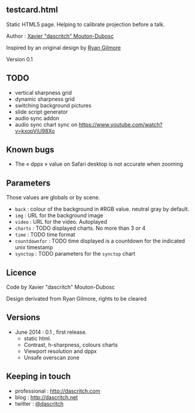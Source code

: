 testcard.html
--------------

Static HTML5 page. Helping to calibrate projection before a talk.

Author :  [Xavier "dascritch" Mouton-Dubosc](http://dascritch.com)

Inspired by an original design by [Ryan Gilmore](http://www.urbanspaceman.net/urbanspaceman/index.php?/print/tv-test-card/)

Version 0.1

TODO
----
* vertical sharpness grid
* dynamic sharpness grid
* switching background pictures
* slide script generator
* audio sync addon
* audio sync chart sync on https://www.youtube.com/watch?v=kxopViU98Xo

Known bugs
----------
* The « dppx » value on Safari desktop is not accurate when zooming

Parameters
----------
Those values are globals or by scene.
* `back` : colour of the background in #RGB value. neutral gray by default.
* `img` : URL for the background image
* `video` : URL for the video. Autoplayed
* `charts` : TODO displayed charts. No more than 3 or 4
* `time` : TODO time format
* `countdownfor` : TODO time displayed is a countdown for the indicated unix timestamp
* `synctop` : TODO parameters for the `synctop` chart

Licence
-------

Code by Xavier "dascritch" Mouton-Dubosc

Design derivated from Ryan Gilmore, rights to be cleared

Versions
--------
* June 2014 : 0.1 , first release.
  * static html.
  * Contrast, h-sharpness, colours charts
  * Viewport resolution and dppx
  * Unsafe overscan zone

Keeping in touch
----------------
* professional : <http://dascritch.com>
* blog : <http://dascritch.net>
* twitter : [@dascritch](https://twitter.com/dascritch)
